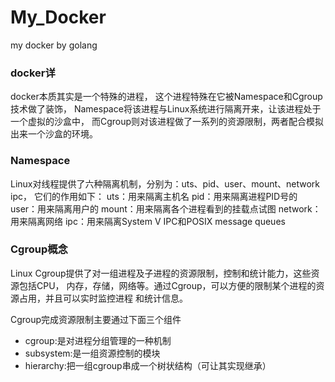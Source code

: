 # My_Docker
my docker by golang

### docker详
docker本质其实是一个特殊的进程，
这个进程特殊在它被Namespace和Cgroup技术做了装饰，
Namespace将该进程与Linux系统进行隔离开来，让该进程处于一个虚拟的沙盒中，
而Cgroup则对该进程做了一系列的资源限制，两者配合模拟出来一个沙盒的环境。

### Namespace
Linux对线程提供了六种隔离机制，分别为：uts、pid、user、mount、network ipc，
它们的作用如下：
uts：用来隔离主机名
pid：用来隔离进程PID号的
user：用来隔离用户的
mount：用来隔离各个进程看到的挂载点试图
network：用来隔离网络
ipc：用来隔离System V IPC和POSIX message queues

### Cgroup概念
Linux Cgroup提供了对一组进程及子进程的资源限制，控制和统计能力，这些资源包括CPU，
内存，存储，网络等。通过Cgroup，可以方便的限制某个进程的资源占用，并且可以实时监控进程
和统计信息。

Cgroup完成资源限制主要通过下面三个组件
* cgroup:是对进程分组管理的一种机制
* subsystem:是一组资源控制的模块
* hierarchy:把一组cgroup串成一个树状结构（可让其实现继承）

